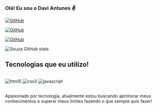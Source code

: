 ### Olá! Eu sou o Davi Antunes ✌️

[![GitHub](https://img.shields.io/badge/GitHub-100000?style=for-the-badge&logo=github&logoColor=white)](https://github.com/souza0602)

[![GitHub](https://img.shields.io/badge/LinkedIn-0077B5?style=for-the-badge&logo=linkedin&logoColor=white)](https://www.linkedin.com/in/davi-antunes-634a5a226/)

[![GitHub](https://img.shields.io/badge/Instagram-E4405F?style=for-the-badge&logo=instagram&logoColor=white)](https://www.instagram.com/daviantunes70/)

![Souza GitHub stats](https://github-readme-stats.vercel.app/api?username=souza0602&show_icons=true&theme=codeSTACKr)

## Tecnologias que eu utilizo!

<div style="display: inline-block"><br/>
<img align="center" alt="html5" src="https://img.shields.io/badge/HTML5-E34F26?style=for-the-badge&logo=html5&logoColor=white">
</div>

<div style="display: inline-block"><br/>
<img align="center" alt="css3" src="https://img.shields.io/badge/CSS3-1572B6?style=for-the-badge&logo=css3&logoColor=white">
</div>

<div style="display: inline-block"><br/>
<img align="center" alt="javascript" src="https://img.shields.io/badge/JavaScript-F7DF1E?style=for-the-badge&logo=javascript&logoColor=black">
</div><br><br>

Apaixonado por tecnologia, atualmente estou buscando aprimorar meus conhecimentos e superar meus limites fazendo o que sempre quis fazer!
